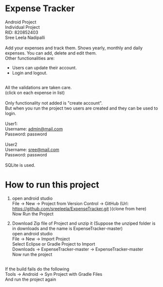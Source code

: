 
# Expense Tracker

Android Project<br>
Individual Project<br>
RID: 820852403<br>
Sree Leela Nadipalli<br>
<br>
Add your expenses and track them. Shows yearly, monthly and daily expenses. You can add, delete and edit them.<br>
Other functionalities are:<br>
  * Users can update their account.
  * Login and logout.

<br>All the validations are taken care.
<br>(click on each expense in list)
<br>
<br>Only functionality not added is "create account".
<br>But when you run the project two users are created and they can be used to login.
<br>
<br>User1:
<br>Username: admin@mail.com
<br>Password: password
<br>
<br>User2
<br>Username: sree@mail.com
<br>Password: password
<br>
<br>SQLite is used.

# How to run this project

1. open android studio<br>
   File -> New -> Project from Version Control -> GitHub (Url: https://github.com/sreeleela/ExpenseTracker.git )(clone from here)<br>
   Now Run the Project
   
2. Download Zip file of Project and unzip it (Suppose the unziped folder is in downloads and the name is ExpenseTracker-master)<br>
   open android studio<br>
   File -> New -> Import Project<br>
   Select Eclipse or Gradle Project to Import<br>
   Downloads -> ExpenseTracker-master -> ExpenseTracker-master<br>
   Now run the project<br>
   
<br>If the build fails do the following<br>
Tools -> Android -> Syn Project with Gradle Files<br>
And run the project again
